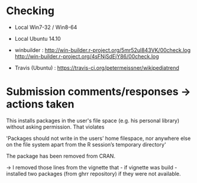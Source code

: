
# Checking

- Local  Win7-32 / Win8-64
- Local Ubuntu 14.10

- winbuilder :
  http://win-builder.r-project.org/5mr52ul843VK/00check.log
  http://win-builder.r-project.org/4sFNjSdEjY86/00check.log
  
- Travis (Ubuntu) : 
  https://travis-ci.org/petermeissner/wikipediatrend



# Submission comments/responses -> actions taken


This installs packages in the user's file space (e.g. his personal library) without asking permission.  That violates
 
'Packages should not write in the users’ home filespace, nor anywhere else on the file system apart from the R session’s temporary directory'
 
The package has been removed from CRAN.


-> I removed those lines from the vignette that - if vignette was build - installed two packages (from ghrr repository) if they were not available.
